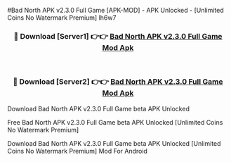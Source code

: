 #Bad North APK v2.3.0 Full Game [APK-MOD] - APK Unlocked - [Unlimited Coins No Watermark Premium] lh6w7



<div align="center">

<h3>🔴 Download [Server1] 👉👉 <a href="https://momento.my/?title=Bad_North_APK_v2.3.0_Full_Game">Bad North APK v2.3.0 Full Game Mod Apk</a></h3><br>

<h3>🔴 Download [Server2] 👉👉 <a href="https://momento.my/?title=Bad_North_APK_v2.3.0_Full_Game">Bad North APK v2.3.0 Full Game Mod Apk</a></h3>
</div>



Download Bad North APK v2.3.0 Full Game beta APK Unlocked

Free Bad North APK v2.3.0 Full Game beta APK Unlocked [Unlimited Coins No Watermark Premium]

Download Bad North APK v2.3.0 Full Game beta APK Unlocked [Unlimited Coins No Watermark Premium] Mod For Android
